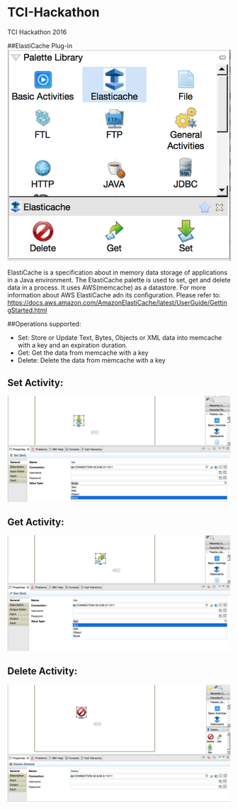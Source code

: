 # TCI-Hackathon
TCI Hackathon 2016


##ElastiCache Plug-in
![alt text](images/ElastiCachePlugin.png "ElastiCache Plug-in")


ElastiCache is a specification about in memory data storage of applications in a Java environment. The ElastiCache palette is used to set, get and delete data in a process. It uses AWS(memcache) as a datastore.
For more information about AWS ElastiCache adn its configuration. Please refer to:
https://docs.aws.amazon.com/AmazonElastiCache/latest/UserGuide/GettingStarted.html

##Operations supported:

 * Set: Store or Update Text, Bytes, Objects or XML data into memcache with a key and an expiration duration.
 * Get: Get the data from memcache with a key
 * Delete: Delete the data from memcache with a key
 

## Set Activity:
![alt text](images/SetActivity.png "Set Activity Configuration")
## Get Activity:
![alt text](images/GetActivity.png "Get Activity Configuration")
## Delete Activity:
![alt text](images/DeleteActivity.png "Delete Activity Configuration")
